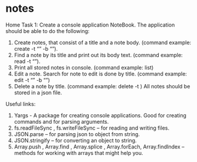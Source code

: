 # notes
Home Task 1:
Create a console application NoteBook. The application should be able to do the following:
1) Create notes, that consist of a title and a note body. (command example: create -t “<noteTitle>” -b “<noteBody>”).
2) Find a note by its title and print out its body text. (command example: read -t “<noteTitle>”).
3) Print all stored notes in console. (command example: list)
4) Edit a note. Search for note to edit is done by title. (command example: edit -t “<noteTitle>” -b “<newBody>”)
5) Delete a note by title. (command example: delete -t <noteTitle>)
All notes should be stored in a json file.

Useful links:
1)	Yargs - A package for creating console applications. Good for creating commands and for parsing arguments.
2)	fs.readFileSync , fs.writeFileSync – for reading and writing files.
3)	JSON.parse – for parsing json to object from string.
4)	JSON.stringify – for converting an object to string.
5)	Array.push , Array.find , Array.splice , Array.forEach, Array.findIndex – methods for working with arrays that might help you.